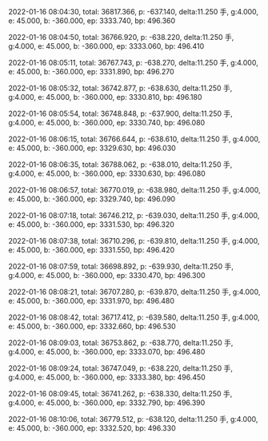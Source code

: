 2022-01-16 08:04:30, total: 36817.366, p: -637.140, delta:11.250 手, g:4.000, e: 45.000, b: -360.000, ep: 3333.740, bp: 496.360

2022-01-16 08:04:50, total: 36766.920, p: -638.220, delta:11.250 手, g:4.000, e: 45.000, b: -360.000, ep: 3333.060, bp: 496.410

2022-01-16 08:05:11, total: 36767.743, p: -638.270, delta:11.250 手, g:4.000, e: 45.000, b: -360.000, ep: 3331.890, bp: 496.270

2022-01-16 08:05:32, total: 36742.877, p: -638.630, delta:11.250 手, g:4.000, e: 45.000, b: -360.000, ep: 3330.810, bp: 496.180

2022-01-16 08:05:54, total: 36748.848, p: -637.900, delta:11.250 手, g:4.000, e: 45.000, b: -360.000, ep: 3330.740, bp: 496.080

2022-01-16 08:06:15, total: 36766.644, p: -638.610, delta:11.250 手, g:4.000, e: 45.000, b: -360.000, ep: 3329.630, bp: 496.030

2022-01-16 08:06:35, total: 36788.062, p: -638.010, delta:11.250 手, g:4.000, e: 45.000, b: -360.000, ep: 3330.630, bp: 496.080

2022-01-16 08:06:57, total: 36770.019, p: -638.980, delta:11.250 手, g:4.000, e: 45.000, b: -360.000, ep: 3329.740, bp: 496.090

2022-01-16 08:07:18, total: 36746.212, p: -639.030, delta:11.250 手, g:4.000, e: 45.000, b: -360.000, ep: 3331.530, bp: 496.320

2022-01-16 08:07:38, total: 36710.296, p: -639.810, delta:11.250 手, g:4.000, e: 45.000, b: -360.000, ep: 3331.550, bp: 496.420

2022-01-16 08:07:59, total: 36698.892, p: -639.930, delta:11.250 手, g:4.000, e: 45.000, b: -360.000, ep: 3330.470, bp: 496.300

2022-01-16 08:08:21, total: 36707.280, p: -639.870, delta:11.250 手, g:4.000, e: 45.000, b: -360.000, ep: 3331.970, bp: 496.480

2022-01-16 08:08:42, total: 36717.412, p: -639.580, delta:11.250 手, g:4.000, e: 45.000, b: -360.000, ep: 3332.660, bp: 496.530

2022-01-16 08:09:03, total: 36753.862, p: -638.770, delta:11.250 手, g:4.000, e: 45.000, b: -360.000, ep: 3333.070, bp: 496.480

2022-01-16 08:09:24, total: 36747.049, p: -638.220, delta:11.250 手, g:4.000, e: 45.000, b: -360.000, ep: 3333.380, bp: 496.450

2022-01-16 08:09:45, total: 36741.262, p: -638.330, delta:11.250 手, g:4.000, e: 45.000, b: -360.000, ep: 3332.790, bp: 496.390

2022-01-16 08:10:06, total: 36779.512, p: -638.120, delta:11.250 手, g:4.000, e: 45.000, b: -360.000, ep: 3332.520, bp: 496.330